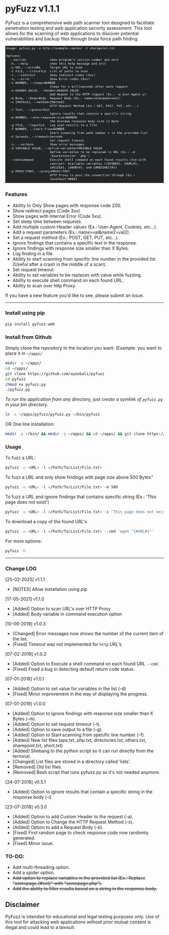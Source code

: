 # pyFuzz v1.1.1

PyFuzz is a comprehensive web path scanner tool designed to facilitate penetration testing and web application security assessment. This tool allows for the scanning of web applications to discover potential vulnerabilities and backup files through brute force path finding.

![pyFuzz](.img/v1.1.1.png)


### Features

 - Ability to Only Show pages with response code 200.
 - Show redirect pages (Code 3xx)
 - Show pages with Internal Error (Code 5xx).
 - Set sleep time between requests.
 - Add multiple custom Header values (Ex.: User-Agent, Cookies, etc...).
 - Add a request parameters (Ex.: name=val&name2=val2).
 - Set a request method (Ex.: POST, GET, PUT, etc...).
 - Ignore findings that contains a specific text in the response.
 - Ignore findings with response size smaller than X Bytes.
 - Log finding in a file.
 - Ability to start scanning from specific line number in the provided list (Useful after a crash in the middle of a scan).
 - Set request timeout.
 - Ability to set variables to be replaces with value while fuzzing.
 - Ability to execute shell command on each found URL.
 - Ability to scan over http Proxy.

If you have a new feature you'd like to see, please submit an issue.

-------

### Install using pip

```bash
pip install pyfuzz-web
```

### Install from Github

Simply clone the repository to the location you want:
(Example: you want to place it in `~/apps/`

```Bash
mkdir -p ~/apps/
cd ~/apps/
git clone https://github.com/ayoobali/pyfuzz
cd pyfuzz
chmod +x pyfuzz.py
./pyfuzz.py
```

*To run the application from any directory, just create a symlink of `pyfuzz.py` in your bin directory.*

```Bash
ln -s ~/apps/pyfuzz/pyfuzz.py ~/bin/pyfuzz
```


OR One line installation:

```bash
mkdir -p ~/bin/ && mkdir -p ~/apps/ && cd ~/apps/ && git clone https://github.com/ayoobali/pyfuzz && cd pyfuzz && chmod +x pyfuzz.py && ln -s ~/apps/pyfuzz/pyfuzz.py ~/bin/pyfuzz
```


### Usage

To fuzz a URL:
```Bash
pyfuzz -u <URL> -l </Path/To/List/File.txt>
```

To fuzz a URL and only show findings with page size above 500 Bytes"
```Bash
pyfuzz -u <URL> -l </Path/To/List/File.txt> -m 500
```

To fuzz a URL and ignore findings that contains specific string (Ex.: 'This page does not exist')
```Bash
pyfuzz -u <URL> -l </Path/To/List/File.txt> -i 'This page does not exist'
```

To download a copy of the found URL's
```Bash
pyfuzz -u <URL> -l </Path/To/List/File.txt> --cmd 'wget "{#URL#}"'
```

For more options:
```Bash
pyfuzz -h
```

-------

### Change LOG
[25-02-2025] v1.1.1
   - [NOTES]   Allow installation using pip

[17-05-2021] v1.1.0
   - [Added]   Option to scan URL's over HTTP Proxy
   - [Added]   Body variable in command execution option

[10-06-2019] v1.0.3

   - [Changed] Error messages now shows the number of the current item of the list.
   - [Fixed]   Timeout was not implemented for `http` URL's.
 
[07-02-2019] v1.0.2

   - [Added]   Option to Execute a shell command on each found URL `--cmd`.
   - [Fixed]   Fixed a bug in detecting default return code status.

[07-01-2019] v1.0.1

   - [Added]   Option to set value for variables in the list (-d)
   - [Fixed]   Minor improvement in the way of displaying the progress.

[07-01-2019] v1.0.0

   - [Added]   Option to ignore findings with response size smaller than X Bytes (-m).
   - [Added]   Option to set request timeout (-t).
   - [Added]   Option to save output to a file (-g).
   - [Added]   Option to Start scanning from specific line number (-f).
   - [Added]   New list files (aps.txt, php.txt, directories.txt, others.txt, sharepoint.txt, short.txt)
   - [Added]   Shebang to the python script so it can run directly from the terminal.
   - [Changed] List files are stored in a directory called 'lists'.
   - [Removed] Old list files.
   - [Removed] Bash script that runs pyfuzz.py as it's not needed anymore.

[24-07-2018] v0.5.1

   - [Added] Option to ignore results that contain a specific string in the response body (-i).

[23-07-2018] v0.5.0

   - [Added] Option to add Custom Header to the request (-a).
   - [Added] Option to Change the HTTP Request Method (-x).
   - [Added] Option to add a Request Body (-b).
   - [Fixed] First random page to check response code now randomly generated.
   - [Fixed] Minor issue.


### TO-DO:

   - Add multi-threading option.
   - Add a spider option.
   - ~~Add option to replace variables in the provided list (Ex.: Replace "somepage.{#ext}" with "somepage.php").~~
   - ~~Add the ability to filter results based on a string in the response body.~~

## Disclaimer

PyFuzz is intended for educational and legal testing purposes only. Use of this tool for attacking web applications without prior mutual consent is illegal and could lead to a lawsuit.


